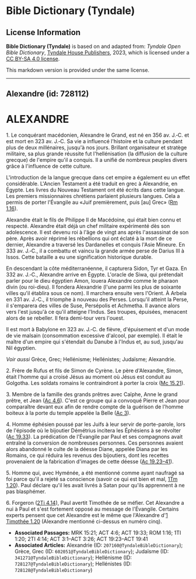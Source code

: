 # Bible Dictionary (Tyndale)

## License Information

**Bible Dictionary (Tyndale)** is based on and adapted from: _Tyndale Open Bible Dictionary_, [Tyndale House Publishers](https://tyndaleopenresources.com/), 2023, which is licensed under a [CC BY-SA 4.0 license](https://creativecommons.org/licenses/by-sa/4.0/legalcode.en).

This markdown version is provided under the same license.



--------------------------------

## Alexandre (id: 728112)

ALEXANDRE
=========

1\. Le conquérant macédonien, Alexandre le Grand, est né en 356 av. J.‑C. et est mort en 323 av. J.‑C. Sa vie a influencé l'histoire et la culture pendant plus de deux millénaires, jusqu'à nos jours. Brillant organisateur et stratège militaire, sa plus grande réussite fut l'hellénisation (la diffusion de la culture grecque) de l'empire qu'il a conquis. Il a unifié de nombreux peuples divers grâce à l'influence de cette culture.

L'introduction de la langue grecque dans cet empire a également eu un effet considérable. L'Ancien Testament a été traduit en grec à Alexandrie, en Égypte. Les livres du Nouveau Testament ont été écrits dans cette langue. Les premiers missionnaires chrétiens parlaient plusieurs langues. Cela a permis de porter l'Évangile au «Juif premièrement, puis \[au] Grec» ([Rm 1\.16](https://ref.ly/Rom1:16)).

Alexandre était le fils de Philippe II de Macédoine, qui était bien connu et respecté. Alexandre était déjà un chef militaire expérimenté dès son adolescence. Il est devenu roi à l'âge de vingt ans après l'assassinat de son père. Après avoir réprimé les rébellions qui ont éclaté à la mort de ce dernier, Alexandre a traversé les Dardanelles et conquis l'Asie Mineure. En 333 av. J.‑C., il a combattu et vaincu la grande armée perse de Darius III à Issos. Cette bataille a eu une signification historique durable.

En descendant la côte méditerranéenne, il capturera Sidon, Tyr et Gaza. En 332 av. J.‑C., Alexandre arrive en Égypte. L'oracle de Siwa, qui prétendait parler pour le dieu égyptien Amon, louera Alexandre comme le pharaon divin (ou roi\-dieu). Il fondera Alexandrie (l'une parmi les plus de soixante villes qu'il établira sous ce nom). Il marchera ensuite vers l'Orient. À Arbela en 331 av. J.‑C., il triomphe à nouveau des Perses. Lorsqu'il atteint la Perse, il s'emparera des villes de Suse, Persépolis et Achmetha. Il avance alors vers l'est jusqu'à ce qu'il atteigne l'Indus. Ses troupes, épuisées, menacent alors de se rebeller. Il fera demi\-tour vers l'ouest.

Il est mort à Babylone en 323 av. J.‑C. de fièvre, d'épuisement et d'un mode de vie malsain (consommation excessive d'alcool, par exemple). Il était le maître d'un empire qui s'étendait du Danube à l'Indus et, au sud, jusqu'au Nil égyptien.

*Voir aussi* Grèce, Grec; Hellénisme; Hellénistes; Judaïsme; Alexandrie.

2\. Frère de Rufus et fils de Simon de Cyrène. Le père d'Alexandre, Simon, était l'homme qui a croisé Jésus au moment où Jésus est conduit au Golgotha. Les soldats romains le contraindront à porter la croix ([Mc 15\.21](https://ref.ly/Mark15:21)).

3\. Membre de la famille des grands prêtres avec Caïphe, Anne le grand prêtre, et Jean ([Ac 4\.6](https://ref.ly/Acts4:6)). C'est ce groupe qui a convoqué Pierre et Jean pour comparaître devant eux afin de rendre compte de la guérison de l'homme boiteux à la porte du temple appelée la Belle ([Ac 3](https://ref.ly/Acts3:1-Acts3:26)).

4\. Homme éphésien poussé par les Juifs à leur servir de porte\-parole, lors de l'épisode où le bijoutier Démétrius incitera les Éphésiens à se révolter ([Ac 19\.33](https://ref.ly/Acts19:33)). La prédication de l'Évangile par Paul et ses compagnons avait entraîné la conversion de nombreuses personnes. Ces personnes avaient alors abandonné le culte de la déesse Diane, appelée Diana par les Romains, ce qui réduira les revenus des bijoutiers, dont les recettes provenaient de la fabrication d'images de cette déesse ([Ac 19\.23–41](https://ref.ly/Acts19:23-Acts19:41)).

5\. Homme qui, avec Hyménée, a été mentionné comme ayant naufragé sa foi parce qu'il a rejeté sa conscience (savoir ce qui est bien et mal, [1Tm 1\.20](https://ref.ly/1Tim1:20)). Paul déclare qu'il les avait livrés à Satan pour qu'ils apprennent à ne pas blasphémer.

6\. Forgeron ([2Ti 4\.14](https://ref.ly/2Tim4:14)), Paul avertit Timothée de se méfier. Cet Alexandre a nui à Paul et s'est fortement opposé au message de l'Évangile. Certains experts pensent que cet Alexandre est le même que l'Alexandre d'[1 Timothée 1\.20](https://ref.ly/1Tim1:20) (Alexandre mentionné ci\-dessus en numéro cinq).

* **Associated Passages:** MRK 15:21; ACT 4:6; ACT 19:33; ROM 1:16; 1TI 1:20; 2TI 4:14; ACT 3:1–ACT 3:26; ACT 19:23–ACT 19:41
* **Associated Articles:** Alexandrie (ID: `207160@TyndaleBibleDictionary`); Grèce, Grec (ID: `602051@TyndaleBibleDictionary`); Judaïsme (ID: `341271@TyndaleBibleDictionary`); Hellénisme (ID: `728127@TyndaleBibleDictionary`); Hellénistes (ID: `728128@TyndaleBibleDictionary`)

